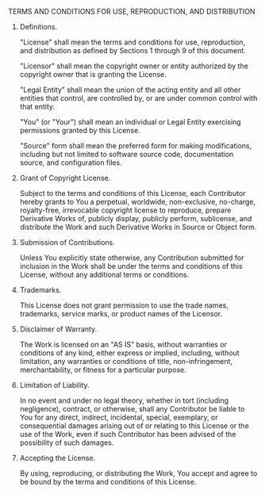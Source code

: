 TERMS AND CONDITIONS FOR USE, REPRODUCTION, AND DISTRIBUTION

1. Definitions.

   "License" shall mean the terms and conditions for use, reproduction, and distribution as defined by Sections 1 through 9 of this document.

   "Licensor" shall mean the copyright owner or entity authorized by the copyright owner that is granting the License.

   "Legal Entity" shall mean the union of the acting entity and all other entities that control, are controlled by, or are under common control with that entity.

   "You" (or "Your") shall mean an individual or Legal Entity exercising permissions granted by this License.

   "Source" form shall mean the preferred form for making modifications, including but not limited to software source code, documentation source, and configuration files.

   
2. Grant of Copyright License.

   Subject to the terms and conditions of this License, each Contributor hereby grants to You a perpetual, worldwide, non-exclusive, no-charge, royalty-free, irrevocable copyright license to reproduce, prepare Derivative Works of, publicly display, publicly perform, sublicense, and distribute the Work and such Derivative Works in Source or Object form.

5. Submission of Contributions.

   Unless You explicitly state otherwise, any Contribution submitted for inclusion in the Work shall be under the terms and conditions of this License, without any additional terms or conditions.

3. Trademarks.

   This License does not grant permission to use the trade names, trademarks, service marks, or product names of the Licensor.

4. Disclaimer of Warranty.

   The Work is licensed on an "AS IS" basis, without warranties or conditions of any kind, either express or implied, including, without limitation, any warranties or conditions of title, non-infringement, merchantability, or fitness for a particular purpose.

5. Limitation of Liability.

   In no event and under no legal theory, whether in tort (including negligence), contract, or otherwise, shall any Contributor be liable to You for any direct, indirect, incidental, special, exemplary, or consequential damages arising out of or relating to this License or the use of the Work, even if such Contributor has been advised of the possibility of such damages.

6. Accepting the License.

   By using, reproducing, or distributing the Work, You accept and agree to be bound by the terms and conditions of this License.
